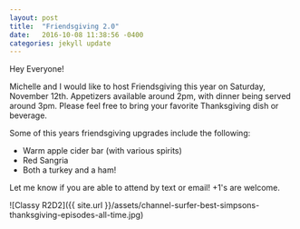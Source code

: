 ```yaml
---
layout: post
title:  "Friendsgiving 2.0"
date:   2016-10-08 11:38:56 -0400
categories: jekyll update
---
```


Hey Everyone!

Michelle and I would like to host Friendsgiving this year on Saturday, November 12th. Appetizers available around 2pm, with dinner being served around 3pm. Please feel free to bring your favorite Thanksgiving dish or beverage. 

Some of this years friendsgiving upgrades include the following:<br/>
* Warm apple cider bar (with various spirits)
* Red Sangria
* Both a turkey and a ham!

Let me know if you are able to attend by text or email! +1's are welcome.<br/>

![Classy R2D2]({{ site.url }}/assets/channel-surfer-best-simpsons-thanksgiving-episodes-all-time.jpg)

